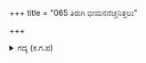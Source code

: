 +++
title = "065 ತಿರುಗಿ ಭೀಮನನೆಚ್ಚನಿತ್ತಲು"

+++

<details><summary>ಗದ್ಯ (ಕ.ಗ.ಪ) </summary>

65. ಪುನಃ ಭೀಮನ ಮೇಲೆ ಬಾಣ ಪ್ರಯೋಗಿಸಿದನು. ಅರ್ಜುನನನ್ನು ಗಾಯಗೊಳಿಸಿದನು. ರಾಜನ ಸಮೀಪದ ಬಲ ಎಡಭಾಗದ ವೀರರ ಮೇಲೆ ರಕ್ತ ಬಸಿಯುವಂತೆ ಬಾಣ ಪ್ರಯೋಗಿಸಿದನು. ಪುನಃ ಧೃಷ್ಟದ್ಯುಮ್ನ, ಸಾತ್ಯಕಿ, ಶ್ರೇಷ್ಠ ಯುಧಾಮನ್ಯು, ಉತ್ತಮೌಂಜಸ ಮೊದಲಾದ ಅರಸು ಮಕ್ಕಳಲ್ಲಿ ಹಲವರ ಮೇಲೆ ನಾಶವಾಗುವಂತೆ ಬಾಣ ಪ್ರಯೋಗಿಸಿ ಬೊಬ್ಬಿರಿದನು.
</details>
